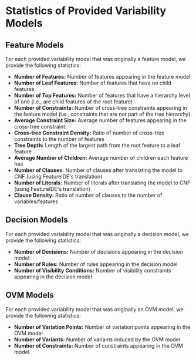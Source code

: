 # Statistics of Provided Variability Models

## Feature Models

For each provided variability model that was originally a feature model, we provide the following statistics:

* **Number of Features:** Number of features appearing in the feature model
* **Number of Leaf Features:** Number of features that have no child features
* **Number of Top Features:** Number of features that have a hierarchy level of one (i.e., are child features of the root feature)
* **Number of Constraints:** Number of cross-tree constraints appearing in the feature model (i.e., constraints that are not part of the tree hierarchy)
* **Average Constraint Size:** Average number of features appearing in the cross-tree constraint.
* **Cross-tree Constraint Density:** Ratio of number of cross-tree constraints to the number of features
* **Tree Depth:** Length of the largest path from the root feature to a leaf feature
* **Average Number of Children:** Average number of children each feature has
* **Number of Clauses:** Number of clauses after translating the model to CNF (using FeatureIDE's translation)
* **Number of Literals:** Number of literals after translating the model to CNF (using FeatureIDE's translation)
* **Clause Density:** Ratio of number of clauses to the number of variables/features


## Decision Models

For each provided variability model that was originally a decision model, we provide the following statistics:

* **Number of Decisions:** Number of decisions appearing in the decision model
* **Number of Rules:** Number of rules appearing in the decision model
* **Number of Visibility Conditions:** Number of visibility constraints appearing in the decision model


## OVM Models

For each provided variability model that was originally an OVM model, we provide the following statistics:

* **Number of Variation Points:** Number of variation points appearing in the OVM model
* **Number of Variants:** Number of variants induced by the OVM model
* **Number of Constraints:** Number of constraints appearing in the OVM model
